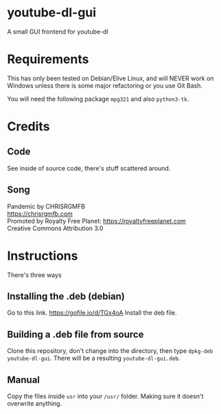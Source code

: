 # youtube-dl-gui
A small GUI frontend for youtube-dl

# Requirements
This has only been tested on Debian/Elive Linux, and will NEVER work on Windows unless there is  some major refactoring or you use Git Bash.

You will need the following package  `mpg321` and also `python3-tk`. 

# Credits
## Code
See inside of source code, there's stuff scattered around.
## Song
Pandemic by CHRISRGMFB  
https://chrisrgmfb.com  
Promoted by Royalty Free Planet: https://royaltyfreeplanet.com  
Creative Commons Attribution 3.0

# Instructions
There's three ways

## Installing the .deb (debian)
Go to this link. https://gofile.io/d/TGx4oA Install the deb file.

## Building a .deb file from source
Clone this repository, don't change into the directory, then type `dpkg-deb youtube-dl-gui`. There will be a resulting `youtube-dl-gui.deb`.

## Manual
Copy the files inside `usr` into your `/usr/` folder. Making sure it doesn't overwrite anything.
